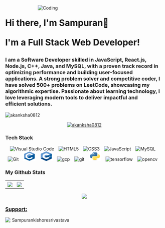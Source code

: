 

<img align="right" alt="Coding" width="400" src="https://cdn.dribbble.com/users/1162077/screenshots/3848914/programmer.gif">

<h1> Hi there, I'm Sampuran👋


 I'm a Full Stack Web Developer! </h1>

<h3>I am a Software Developer skilled in JavaScript, React.js, Node.js, C++, Java, and MySQL, with a proven track record in optimizing performance and building user-focused applications. A strong problem solver and competitive coder, I have solved 500+ problems on LeetCode, showcasing my algorithmic expertise. Passionate about learning technology, I love leveraging modern tools to deliver impactful and efficient solutions.</h3>

<p align="left"> <img src="https://komarev.com/ghpvc/?username=akanksha0812&label=Profile%20views&color=0e75b6&style=flat" alt="akanksha0812" /> </p>

<p align="center"> <a href="https://github.com/ryo-ma/github-profile-trophy"><img src="https://github-profile-trophy.vercel.app/?username=akanksha0812" alt="akanksha0812" /></a> </p>

<h3> Tech Stack </h3>
<p align="center">
<img  alt="Visual Studio Code" height="30" width="40" src="https://cdn.jsdelivr.net/gh/devicons/devicon/icons/vscode/vscode-original.svg" style="padding-right:10px;" />
<img alt="HTML5" height="30" width="40" src="https://cdn.jsdelivr.net/gh/devicons/devicon/icons/html5/html5-original.svg" style="padding-right:10px;" />
<img alt="CSS3" height="30" width="40" src="https://cdn.jsdelivr.net/gh/devicons/devicon/icons/css3/css3-original.svg" style="padding-right:10px;" />
<img  alt="JavaScript" height="30" width="40" src="https://cdn.jsdelivr.net/gh/devicons/devicon/icons/javascript/javascript-original.svg" style="padding-right:10px;" />
<img  alt="MySQL" height="30" width="40" src="https://cdn.jsdelivr.net/gh/devicons/devicon/icons/mysql/mysql-original.svg" style="padding-right:10px;" />
<img  alt="Git" height="30" width="40" src="https://cdn.jsdelivr.net/gh/devicons/devicon/icons/git/git-original.svg" style="padding-right:10px;" />
<img  alt="c" height="30" width="40" src="https://raw.githubusercontent.com/devicons/devicon/master/icons/c/c-original.svg" style="padding-right:10px;" />
<img  alt="cplusplus" height="30" width="40" src="https://raw.githubusercontent.com/devicons/devicon/master/icons/cplusplus/cplusplus-original.svg" style="padding-right:10px;" />
<img  alt="gcp" height="30" width="40" src="https://www.vectorlogo.zone/logos/google_cloud/google_cloud-icon.svg" style="padding-right:10px;" />
<img  alt="git" height="30" width="40" src="https://www.vectorlogo.zone/logos/git-scm/git-scm-icon.svg" style="padding-right:10px;" />
<img alt="python" height="30" width="40" src="https://raw.githubusercontent.com/devicons/devicon/master/icons/python/python-original.svg" style="padding-right:10px;" />
<img  alt="tensorflow" height="30" width="40" src="https://www.vectorlogo.zone/logos/tensorflow/tensorflow-icon.svg" style="padding-right:10px;" />
<img alt="opencv" height="30" width="40" src="https://www.vectorlogo.zone/logos/opencv/opencv-icon.svg" style="padding-right:10px;" />
<br>
</p>

<h3>My Github Stats </h3>

 <table border = "0">
  <tr>
 <a href="https://github.com/Sampurankishoresrivastava/github-readme-stats">
  <td><img align="center" src="https://github-readme-stats.vercel.app/api?username=Sampurankishoresrivastava&show_icons=true&theme=radical" />
</a>

<a href="https://github.com/Sampurankishoresrivastava/github-readme-stats">
  <td><img align="center" src="https://github-readme-streak-stats.herokuapp.com/?user=Sampurankishoresrivastava&" />
</a>
    </tr>
</table>
<p align = "center">
<img align="center" src="https://github-readme-stats.vercel.app/api/top-langs?username=Sampurankishoresrivastava&show_icons=true&locale=en&layout=compact" />
 


<h3 align="left">Support:</h3>
<p align="center"><a href="https://ko-fi.com/Sampurankishoresrivastava"> <img align="left" src="https://cdn.ko-fi.com/cdn/kofi3.png?v=3" height="50" width="210" alt="Sampurankishoresrivastava" /></a></p><br><br>
</p> 




<p align = "center">
